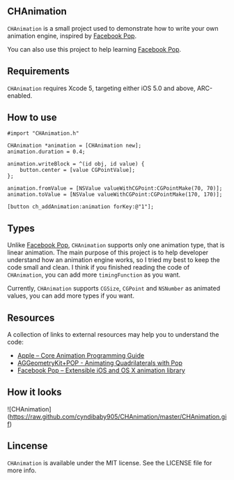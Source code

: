 ## CHAnimation ##

`CHAnimation` is a small project used to demonstrate how to write your own animation engine, inspired by [Facebook Pop](https://github.com/facebook/pop).

You can also use this project to help learning [Facebook Pop](https://github.com/facebook/pop). 



## Requirements ##

`CHAnimation` requires Xcode 5, targeting either iOS 5.0 and above, ARC-enabled.


## How to use ##


    #import "CHAnimation.h"

    CHAnimation *animation = [CHAnimation new];
    animation.duration = 0.4;
    
    animation.writeBlock = ^(id obj, id value) {
        button.center = [value CGPointValue];
    };

    animation.fromValue = [NSValue valueWithCGPoint:CGPointMake(70, 70)];
    animation.toValue = [NSValue valueWithCGPoint:CGPointMake(170, 170)];
    
    [button ch_addAnimation:animation forKey:@"1"];   


## Types ##

Unlike [Facebook Pop](https://github.com/facebook/pop),  `CHAnimation` supports only one animation type, that is linear animation. The main purpose of this project is to help developer understand how an animation engine works, so I tried my best to keep the code small and clean. I think if you finished reading the code of `CHAnimation`, you can add more `timingFunction` as you want.

Currently, `CHAnimation` supports `CGSize`, `CGPoint` and `NSNumber` as animated values, you can add more types if you want.


## Resources ##

A collection of links to external resources may help you to understand the code:

* [Apple – Core Animation Programming Guide](https://developer.apple.com/library/mac/documentation/Cocoa/Conceptual/CoreAnimation_guide/Introduction/Introduction.html)
* [AGGeometryKit+POP - Animating Quadrilaterals with Pop](https://github.com/hfossli/aggeometrykit-pop)
* [Facebook Pop – Extensible iOS and OS X animation library](https://github.com/facebook/pop)



## How it looks ##
![CHAnimation] (https://raw.github.com/cyndibaby905/CHAnimation/master/CHAnimation.gif)


## Lincense ##

`CHAnimation` is available under the MIT license. See the LICENSE file for more info.

